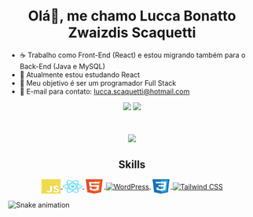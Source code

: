 <div align="center">
  <h1> Olá👋, me chamo Lucca Bonatto Zwaizdis Scaquetti </h1>
</div>

- ☕ Trabalho como Front-End (React) e estou migrando também para o Back-End (Java e MySQL)
- 🌱 Atualmente estou estudando React
- 🚀 Meu objetivo é ser um programador Full Stack
- 📧 E-mail para contato: lucca.scaquetti@hotmail.com

 <div align="center">
  <a href="https://www.instagram.com/luccabzs" target="_blank"><img src="https://img.shields.io/badge/-Instagram-%23E4405F?style=for-the-badge&logo=instagram&logoColor=white" target="_blank"></a> 
  <a href="https://www.linkedin.com/in/lucca-scaquetti-672091240/" target="_blank"><img src="https://img.shields.io/badge/-LinkedIn-%230077B5?style=for-the-badge&logo=linkedin&logoColor=white" target="_blank"></a> 
</div>

##
<br>

<div align="center">
 <picture>
  <source
  srcset="https://github-readme-stats.vercel.app/api/top-langs/?username=DevBonatto&layout=compact&theme=tokyonight&langs_count8"
  media="(prefers-color-scheme: dark)"
  />
  <source
  srcset="https://github-readme-stats.vercel.app/api?username=anuraghazra&show_icons=true"
  media="(prefers-color-scheme: light), (prefers-color-scheme: no-preference)"
  />
  <img src="https://github-readme-stats.vercel.app/api?username=anuraghazra&show_icons=true" />
 </picture>
</div>


<div align="center">
  <h2> Skills </h2>
  <a href="https://developer.mozilla.org/pt-BR/docs/Web/JavaScript" target="_blank"> 
    <img align="center" alt="JavaScript" height="30" width="40" src="https://raw.githubusercontent.com/devicons/devicon/master/icons/javascript/javascript-plain.svg">
  </a>
  <a href="https://react.dev/" target="_blank"> 
    <img align="center" alt="React" height="30" width="40" src="https://raw.githubusercontent.com/devicons/devicon/master/icons/react/react-original.svg">
  </a>
  <a href="https://developer.mozilla.org/pt-BR/docs/Web/HTML" target="_blank">
    <img align="center" alt="HTML" height="30" width="40" src="https://raw.githubusercontent.com/devicons/devicon/master/icons/html5/html5-original.svg">
  </a>
  <a href="https://br.wordpress.org/" target="_blank">
    <img align="center" alt="WordPress" height="30" width="40" src="https://www.vectorlogo.zone/logos/wordpress/wordpress-icon.svg">
  </a>
  <a href="https://developer.mozilla.org/pt-BR/docs/Web/CSS" target="_blank">
    <img align="center" alt="CSS" height="30" width="40" src="https://raw.githubusercontent.com/devicons/devicon/master/icons/css3/css3-original.svg">
  </a>
  <a href="https://tailwindcss.com/" target="_blank">
    <img align="center" alt="Tailwind CSS" height="30" width="40" src="https://upload.wikimedia.org/wikipedia/commons/d/d5/Tailwind_CSS_Logo.svg">
  </a>
</div>

![Snake animation](https://github.com/DevBonatto/DevBonatto/blob/output/github-contribution-grid-snake.svg)
